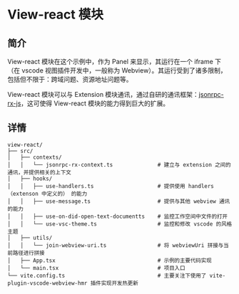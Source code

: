 # View-react 模块

## 简介

View-react 模块在这个示例中，作为 Panel 来显示，其运行在一个 iframe 下（在 vscode 视图插件开发中，一般称为 Webview）。其运行受到了诸多限制，包括但不限于：跨域问题、资源地址问题等。

View-react 模块可以与 Extension 模块通讯，通过自研的通讯框架：[jsonrpc-rx-js](https://github.com/jsonrpc-rx/jsonrpc-rx-js)，这可使得 View-react 模块的能力得到巨大的扩展。

## 详情

```
view-react/
├── src/
│   ├── contexts/
│   │   └── jsonrpc-rx-context.ts              # 建立与 extension 之间的通讯，并提供相关的上下文
│   ├── hooks/
│   │   ├── use-handlers.ts                    # 提供使用 handlers（extenson 中定义的） 的能力
│   │   ├── use-message.ts                     # 提供与其他 webview 通讯的能力
│   │   ├── use-on-did-open-text-documentts    # 监控工作空间中文件的打开
│   │   └── use-vsc-theme.ts                   # 监控和修改 vscode 的风格主题
│   ├── utils/
│   │   └── join-webview-uri.ts                # 将 webviewUri 拼接与当前路径进行拼接
│   ├── App.tsx                                # 示例的主要代码实现
│   └── main.tsx                               # 项目入口
└── vite.config.ts                             # 主要关注下使用了 vite-plugin-vscode-webview-hmr 插件实现开发热更新
```
